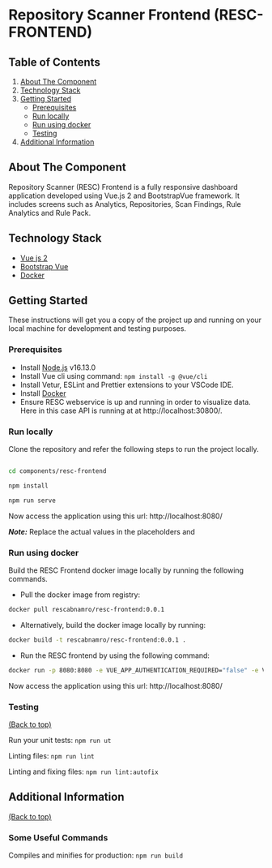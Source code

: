 # Repository Scanner Frontend (RESC-FRONTEND)

<!-- TABLE OF CONTENTS -->
## Table of Contents
1. [About The Component](#about-the-component)
2. [Technology Stack](#technology-stack)
3. [Getting Started](#getting-started)
    - [Prerequisites](#prerequisites)
    - [Run locally](#run-locally)
    - [Run using docker](#run-using-docker)
    - [Testing](#testing)
4. [Additional Information](#additional-information)

<!-- ABOUT THE COMPONENT -->
## About The Component
Repository Scanner (RESC) Frontend is a fully responsive dashboard application developed using Vue.js 2 and BootstrapVue framework. It includes screens such as Analytics, Repositories, Scan Findings, Rule Analytics and Rule Pack.

<!-- TECHNOLOGY STACK -->
## Technology Stack
- [Vue js 2](https://v2.vuejs.org/)
- [Bootstrap Vue](https://bootstrap-vue.org/)
- [Docker](https://www.docker.com/)

<!-- GETTING STARTED -->
## Getting Started

These instructions will get you a copy of the project up and running on your local machine for development and testing purposes.

### Prerequisites
- Install [Node.js](https://nodejs.org/en/) v16.13.0
- Install Vue cli using command: `npm install -g @vue/cli`  
- Install Vetur, ESLint and Prettier extensions to your VSCode IDE. 
- Install [Docker](https://www.docker.com/)
- Ensure RESC webservice is up and running in order to visualize data. Here in this case API is running at at http://localhost:30800/.  

### Run locally

Clone the repository and refer the following steps to run the project locally.
```bash

cd components/resc-frontend

npm install

npm run serve
```
Now access the application using this url: http://localhost:8080/  

***Note:***  Replace the actual values in the placeholders <branch-name> and <repository-scanner repo url>

### Run using docker

Build the RESC Frontend docker image locally by running the following commands.

- Pull the docker image from registry: 
```bash
docker pull rescabnamro/resc-frontend:0.0.1
```
- Alternatively, build the docker image locally by running:
```bash
docker build -t rescabnamro/resc-frontend:0.0.1 .
```
- Run the RESC frontend by using the following command: 

```bash
docker run -p 8080:8080 -e VUE_APP_AUTHENTICATION_REQUIRED="false" -e VUE_APP_RESC_WEB_SERVICE_URL="http://localhost:30800/resc"  --name resc-frontend rescabnamro/resc-frontend:0.0.1
```

Now access the application using this url: http://localhost:8080/

### Testing
[(Back to top)](#table-of-contents)

Run your unit tests: ```npm run ut```

Linting files: ```npm run lint```

Linting and fixing files: ```npm run lint:autofix```

## Additional Information
[(Back to top)](#table-of-contents)  

### Some Useful Commands
Compiles and minifies for production: ```npm run build```
